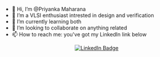 + 👋 Hi, I’m @Priyanka Maharana
+ 👀 I’m a VLSI enthusiast intrested in design and verification
+ 🌱 I’m currently learning both  
+ 💞 I’m looking to collaborate on anything related  
+ 📫 How to reach me: you've got my LinkedIn link below  

<div align="center">
  <a href="www.linkedin.com/in/priyanka-maharana-067681223">
    <img src="https://img.shields.io/badge/-LinkedIn-blue?style=flat&logo=Linkedin&logoColor=white" alt="LinkedIn Badge">
  </a>
</div>
